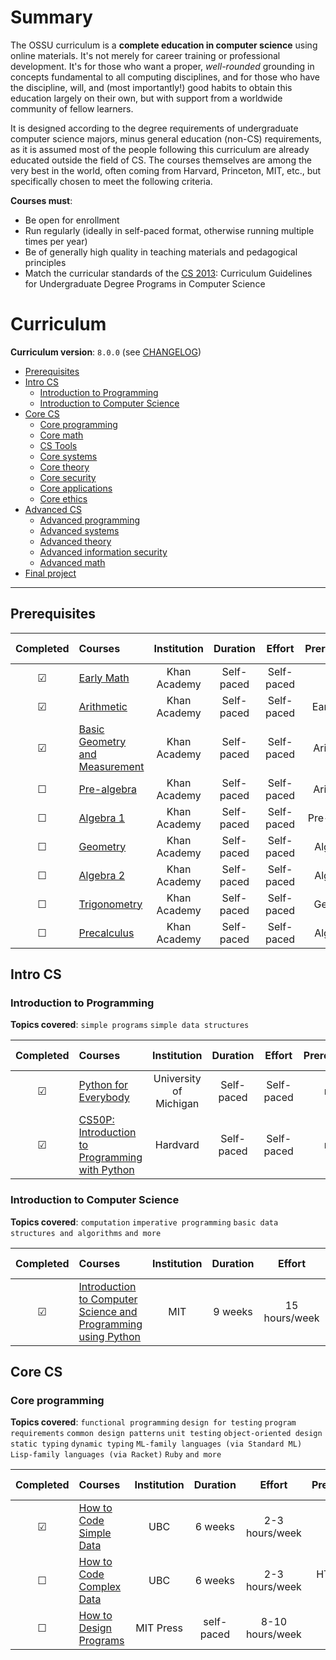 # Summary

The OSSU curriculum is a **complete education in computer science** using online materials.
It's not merely for career training or professional development.
It's for those who want a proper, *well-rounded* grounding in concepts fundamental to all computing disciplines,
and for those who have the discipline, will, and (most importantly!) good habits to obtain this education largely on their own,
but with support from a worldwide community of fellow learners.

It is designed according to the degree requirements of undergraduate computer science majors, minus general education (non-CS) requirements,
as it is assumed most of the people following this curriculum are already educated outside the field of CS.
The courses themselves are among the very best in the world, often coming from Harvard, Princeton, MIT, etc.,
but specifically chosen to meet the following criteria.

**Courses must**:
- Be open for enrollment
- Run regularly (ideally in self-paced format, otherwise running multiple times per year)
- Be of generally high quality in teaching materials and pedagogical principles
- Match the curricular standards of the [CS 2013](https://github.com/ossu/computer-science/blob/master/CURRICULAR_GUIDELINES.md): Curriculum Guidelines for Undergraduate Degree Programs in Computer Science

# Curriculum

**Curriculum version**: `8.0.0` (see [CHANGELOG](https://github.com/ossu/computer-science/blob/master/CHANGELOG.md))

- [Prerequisites](#prerequisites)
- [Intro CS](#intro-cs)
  - [Introduction to Programming](#introduction-to-programming)
  - [Introduction to Computer Science](#introduction-to-computer-science)
- [Core CS](#core-cs)
  - [Core programming](#core-programming)
  - [Core math](#core-math)
  - [CS Tools](#cs-tools)
  - [Core systems](#core-systems)
  - [Core theory](#core-theory)
  - [Core security](#core-security)
  - [Core applications](#core-applications)
  - [Core ethics](#core-ethics)
- [Advanced CS](#advanced-cs)
  - [Advanced programming](#advanced-programming)
  - [Advanced systems](#advanced-systems)
  - [Advanced theory](#advanced-theory)
  - [Advanced information security](#advanced-information-security)
  - [Advanced math](#advanced-math)
- [Final project](#final-project)

---

## Prerequisites

| Completed | Courses | Institution | Duration | Effort | Prerequisites | Completed Assignments |
| :--: | :-- | :--: | :--: | :--: | :--: | :--: |
| &#9745;  | [Early Math](https://www.khanacademy.org/math/early-math)  |  Khan Academy  | Self-paced | Self-paced | none | n/a |
| &#9745;  | [Arithmetic ](https://www.khanacademy.org/math/arithmetic)  | Khan Academy  |Self-paced | Self-paced | Early Math | n/a |
| &#9745;  | [Basic Geometry and Measurement ](https://www.khanacademy.org/math/basic-geo)  | Khan Academy  | Self-paced | Self-paced | Arithmetic | n/a |
| &#9744;  | [Pre-algebra ](https://www.khanacademy.org/math/pre-algebra)  | Khan Academy  | Self-paced | Self-paced | Arithmetic | n/a |
| &#9744;  | [Algebra 1](https://www.khanacademy.org/math/algebra)  | Khan Academy  | Self-paced | Self-paced | Pre-Algebra | n/a |
| &#9744;  | [Geometry](https://www.khanacademy.org/math/geometry) | Khan Academy  | Self-paced | Self-paced | Algebra 1 | n/a |
| &#9744;  | [Algebra 2](https://www.khanacademy.org/math/algebra2)  | Khan Academy  | Self-paced | Self-paced | Algebra 1 | n/a |
| &#9744;  | [Trigonometry](https://www.khanacademy.org/math/trigonometry) | Khan Academy  | Self-paced | Self-paced | Geometry | n/a |
| &#9744;  | [Precalculus](https://www.khanacademy.org/math/precalculus) | Khan Academy  | Self-paced | Self-paced | Algebra 2 | n/a |


## Intro CS

### Introduction to Programming

**Topics covered**:
`simple programs`
`simple data structures`

| Completed | Courses | Institution | Duration | Effort | Prerequisites | Completed Assignments |
| :--: | :-- | :--: | :--: | :--: | :--: | :--: |
| &#9745;  | [Python for Everybody](https://www.py4e.com/lessons)  |  University of Michigan  | Self-paced | Self-paced | none | n/a |
| &#9745;  | [CS50P: Introduction to Programming with Python](https://cs50.harvard.edu/python/)  |  Hardvard  | Self-paced | Self-paced | none | n/a |

### Introduction to Computer Science

**Topics covered**:
`computation`
`imperative programming`
`basic data structures and algorithms`
`and more`

| Completed | Courses | Institution | Duration | Effort | Prerequisites | Completed Assignments |
| :--: | :-- | :--: | :--: | :--: | :--: | :--: |
| &#9745;  | [Introduction to Computer Science and Programming using Python](https://ocw.mit.edu/courses/6-0001-introduction-to-computer-science-and-programming-in-python-fall-2016/)  | MIT | 9 weeks | 15 hours/week | [high school algebra](https://www.khanacademy.org/math/algebra-home) | [Assignments](intro_cs/6001)

## Core CS

### Core programming
**Topics covered**:
`functional programming`
`design for testing`
`program requirements`
`common design patterns`
`unit testing`
`object-oriented design`
`static typing`
`dynamic typing`
`ML-family languages (via Standard ML)`
`Lisp-family languages (via Racket)`
`Ruby`
`and more`

| Completed | Courses | Institution | Duration | Effort | Prerequisites | Completed Assignments |
| :--: | :-- | :--: | :--: | :--: | :--: | :--: |
| &#9745;  | [How to Code Simple Data](https://www.edx.org/course/how-to-code-simple-data) | UBC | 6 weeks | 2-3 hours/week | none | [assignments](https://github.com/JamesMcGahn/OSSU/tree/main/core_cs/how_to_code_simple_data)
| &#9744;  | [How to Code Complex Data](https://www.edx.org/course/how-to-code-complex-data) | UBC | 6 weeks | 2-3 hours/week | HTC Simple Data | [assignments](https://github.com/JamesMcGahn/OSSU/tree/main/core_cs/how_to_code_complex_data)
| &#9744;  | [How to Design Programs](https://htdp.org/2023-8-14/Book/index.html)| MIT Press | self-paced | 8-10 hours/week | none | [assignments](https://github.com/JamesMcGahn/OSSU/tree/main/core_cs/how_to_design_programs)
